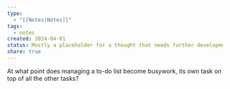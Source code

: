 ```yaml
---
type:
  - "[[Notes|Notes]]"
tags:
  - notes
created: 2024-04-01
status: Mostly a placeholder for a thought that needs further development.
share: true
---
```


At what point does managing a to-do list become busywork, its own task on top of all the other tasks?